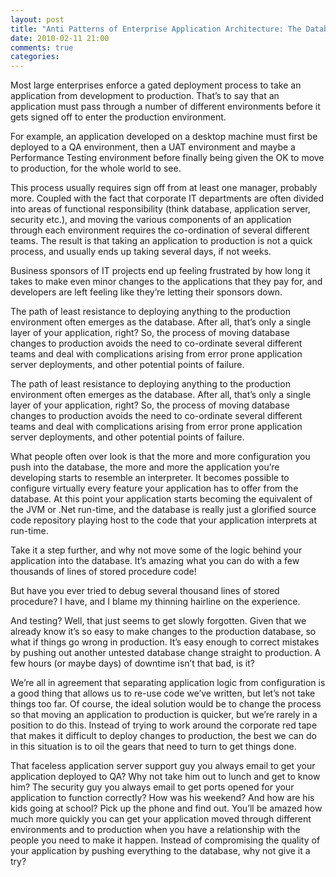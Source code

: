 ```yaml
---
layout: post
title: "Anti Patterns of Enterprise Application Architecture: The Database Application"
date: 2010-02-11 21:00
comments: true
categories: 
---
```


Most large enterprises enforce a gated deployment process to take an application from development to production. That’s to say that an application must pass through a number of different environments before it gets signed off to enter the production environment.

For example, an application developed on a desktop machine must first be deployed to a QA environment, then a UAT environment and maybe a Performance Testing environment before finally being given the OK to move to production, for the whole world to see.

This process usually requires sign off from at least one manager, probably more. Coupled with the fact that corporate IT departments are often divided into areas of functional responsibility (think database, application server, security etc.), and moving the various components of an application through each environment requires the co-ordination of several different teams. The result is that taking an application to production is not a quick process, and usually ends up taking several days, if not weeks.

Business sponsors of IT projects end up feeling frustrated by how long it takes to make even minor changes to the applications that they pay for, and developers are left feeling like they’re letting their sponsors down.

The path of least resistance to deploying anything to the production environment often emerges as the database. After all, that’s only a single layer of your application, right? So, the process of moving database changes to production avoids the need to co-ordinate several different teams and deal with complications arising from error prone application server deployments, and other potential points of failure.

The path of least resistance to deploying anything to the production environment often emerges as the database. After all, that’s only a single layer of your application, right? So, the process of moving database changes to production avoids the need to co-ordinate several different teams and deal with complications arising from error prone application server deployments, and other potential points of failure.

What people often over look is that the more and more configuration you push into the database, the more and more the application you’re developing starts to resemble an interpreter. It becomes possible to configure virtually every feature your application has to offer from the database. At this point your application starts becoming the equivalent of the JVM or .Net run-time, and the database is really just a glorified source code repository playing host to the code that your application interprets at run-time.

Take it a step further, and why not move some of the logic behind your application into the database. It’s amazing what you can do with a few thousands of lines of stored procedure code!

But have you ever tried to debug several thousand lines of stored procedure? I have, and I blame my thinning hairline on the experience.

And testing? Well, that just seems to get slowly forgotten. Given that we already know it’s so easy to make changes to the production database, so what if things go wrong in production. It’s easy enough to correct mistakes by pushing out another untested database change straight to production. A few hours (or maybe days) of downtime isn’t that bad, is it?

We’re all in agreement that separating application logic from configuration is a good thing that allows us to re-use code we’ve written, but let’s not take things too far. Of course, the ideal solution would be to change the process so that moving an application to production is quicker, but we’re rarely in a position to do this. Instead of trying to work around the corporate red tape that makes it difficult to deploy changes to production, the best we can do in this situation is to oil the gears that need to turn to get things done.

That faceless application server support guy you always email to get your application deployed to QA? Why not take him out to lunch and get to know him? The security guy you always email to get ports opened for your application to function correctly? How was his weekend? And how are his kids going at school? Pick up the phone and find out. You’ll be amazed how much more quickly you can get your application moved through different environments and to production when you have a relationship with the people you need to make it happen. Instead of compromising the quality of your application by pushing everything to the database, why not give it a try?
